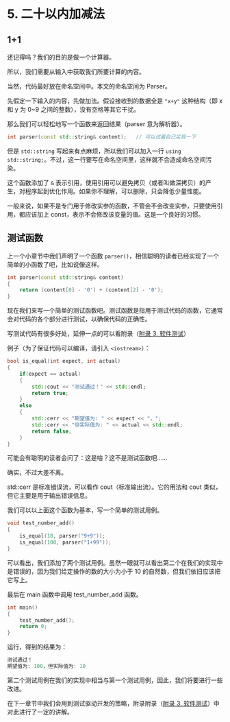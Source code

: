 # 5. 二十以内加减法

## 1+1

还记得吗？我们的目的是做一个计算器。

所以，我们需要从输入中获取我们所要计算的内容。

当然，代码最好放在命名空间中。本文的命名空间为 Parser。

先假定一下输入的内容，先做加法。假设接收到的数据全是 `"x+y"` 这种结构（即 x 和 y 为 0~9 之间的整数），没有空格等其它干扰。

那么我们可以轻松地写一个函数来返回结果（parser 意为解析器）。

```cpp
int parser(const std::string& content);   // 可以试着自己实现一下
```

但是 `std::string` 写起来有点麻烦，所以我们可以加入一行 `using std::string;`。不过，这一行要写在命名空间里，这样就不会造成命名空间污染。

这个函数添加了 `&` 表示引用，使用引用可以避免拷贝（或者叫做深拷贝）的产生，对程序起到优化作用。如果你不理解，可以删除，只会降低少量性能。

一般来说，如果不是专门用于修改实参的函数，不管会不会改变实参，只要使用引用，都应该加上 const，表示不会修改该变量的值。这是一个良好的习惯。

## 测试函数

上一个小章节中我们声明了一个函数 `parser()`，相信聪明的读者已经实现了一个简单的小函数了吧，比如说像这样。

```cpp
int parser(const std::string& content)
{
    return (content[0] - '0') + (content[2] - '0');
}
```

现在我们来写一个简单的测试函数吧。测试函数是指用于测试代码的函数，它通常会对代码的各个部分进行测试，以确保代码的正确性。

写测试代码有很多好处，延伸一点的可以看附录（[附录 3. 软件测试](cpp/project/parser_toy/docs/附录_03_软件测试)）

例子（为了保证代码可以编译，请引入 `<iostream>`）：

```cpp
bool is_equal(int expect, int actual)
{
    if(expect == actual)
    {
        std::cout << "测试通过！" << std::endl;
        return true;
    }
    else
    {
        std::cerr << "期望值为: " << expect << "，";
        std::cerr << "但实际值为: " << actual << std::endl;
        return false;
    }
}
```

可能会有聪明的读者会问了：这是啥？这不是测试函数吧……

确实，不过大差不离。

std::cerr 是标准错误流，可以看作 cout（标准输出流）。它的用法和 cout 类似，但它主要是用于输出错误信息。

我们可以以上面这个函数为基本，写一个简单的测试用例。

```cpp
void test_number_add()
{
    is_equal(18, parser("9+9"));
    is_equal(100, parser("1+99"));
}
```

可以看出，我们添加了两个测试用例。虽然一眼就可以看出第二个在我们的实现中是错误的，因为我们给定操作的数的大小为小于 10 的自然数，但我们依旧应该把它写上。

最后在 main 函数中调用 test_number_add 函数。

```cpp
int main()
{
    test_number_add();
    return 0;
}
```

运行，得到的结果为：

```cpp
测试通过！
期望值为: 100，但实际值为: 10
```

第二个测试用例在我们的实现中相当与第一个测试用例，因此，我们将要进行一些改进。

在下一章节中我们会用到测试驱动开发的策略，附录附录（[附录 3. 软件测试](cpp/project/parser_toy/docs/附录_03_软件测试)）中对此进行了一定的讲解。
